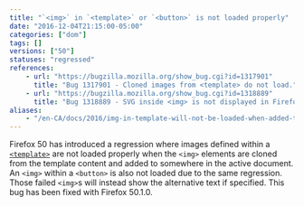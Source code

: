 ```yaml
---
title: "`<img>` in `<template>` or `<button>` is not loaded properly"
date: "2016-12-04T21:15:00-05:00"
categories: ["dom"]
tags: []
versions: ["50"]
statuses: "regressed"
references:
    - url: "https://bugzilla.mozilla.org/show_bug.cgi?id=1317901"
      title: "Bug 1317901 - Cloned images from <template> do not load."
    - url: "https://bugzilla.mozilla.org/show_bug.cgi?id=1318889"
      title: "Bug 1318889 - SVG inside <img> is not displayed in Firefox 50"
aliases:
    - "/en-CA/docs/2016/img-in-template-will-not-be-loaded-when-added-to-document/"
---
```

Firefox 50 has introduced a regression where images defined within a [`<template>`](https://developer.mozilla.org/en-US/docs/Web/HTML/Element/template) are not loaded properly when the `<img>` elements are cloned from the template content and added to somewhere in the active document. An `<img>` within a `<button>` is also not loaded due to the same regression. Those failed `<img>`s will instead show the alternative text if specified. This bug has been fixed with Firefox 50.1.0.
